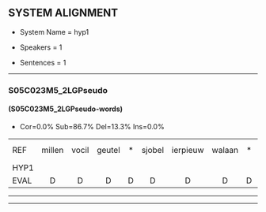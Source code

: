 
## SYSTEM ALIGNMENT

- System Name = hyp1

- Speakers = 1

- Sentences = 1

---

### S05C023M5_2LGPseudo

#### (S05C023M5_2LGPseudo-words)

- Cor=0.0%	Sub=86.7%	Del=13.3%	Ins=0.0%

|  |  |  |  |  |  |  |  |  |  |  |  |  |  |  |  |  |  |  |  |  |  |  |  |  |  |  |  |  |  |  |  |  |  |  |  |  |  |  |  |  |  |  |  |  |  |  |  |  |  |  |  |  |  |  |  |  |  |  |  |  |  |  |  |  |  |  |  |  |  |  |  |  |  |  |  |  |  |  |  |  |  |  |  |  |  |  |  |  |  |  |  |  |  |  |  |  |  |  |
|:--- |:---:|:---:|:---:|:---:|:---:|:---:|:---:|:---:|:---:|:---:|:---:|:---:|:---:|:---:|:---:|:---:|:---:|:---:|:---:|:---:|:---:|:---:|:---:|:---:|:---:|:---:|:---:|:---:|:---:|:---:|:---:|:---:|:---:|:---:|:---:|:---:|:---:|:---:|:---:|:---:|:---:|:---:|:---:|:---:|:---:|:---:|:---:|:---:|:---:|:---:|:---:|:---:|:---:|:---:|:---:|:---:|:---:|:---:|:---:|:---:|:---:|:---:|:---:|:---:|:---:|:---:|:---:|:---:|:---:|:---:|:---:|:---:|:---:|:---:|:---:|:---:|:---:|:---:|:---:|:---:|:---:|:---:|:---:|:---:|:---:|:---:|:---:|:---:|:---:|:---:|:---:|:---:|:---:|:---:|:---:|:---:|:---:|:---:|
| REF | millen | vocil | geutel | * | sjobel | ierpieuw | walaan | * | * | *(wallen) | erke | * | * | * | * | haweel | saarweng | * | * | * | gevicht | eemde | bepoud | * | orstalk | * | veten | * | gefouw | * | * | * | vurpaand | nizung | fiewon | kneurem | *t | * | * | * | * | vawaai | strellen | * | * | zwieten | * | foetbans | * | * | oonste | muider | grijnken | * | schielstaug | * | * | * | prilsood | * | * | * | vloender | * | * | * | * | milste | * | * | veurder | * | * | * | kloeien | * | ulen | orponk | * | * | schodig | * | * | * | ijpo | * | * | menuur | * | spreikje | * | * | * | hiffreeuw | * | * | wooien | * |
| HYP1 |  |  |  |  |  |  |  |  |  |  |  |  |  | milen | vocul | eto | siodo | ier | pe | al | an | valan | ea | eerken | hu | ha | be | e | gawil | s | r | weg | geviega | gevig | d | ind | epeld | orst | alk | ff | eten | e | welge | v | sa | virpand | inzucht | fim | bon | neren | uh | uhm | ai | vawai | str | elen | s | eten | voeten | al | ans | voet | on | onste | ne | den | gr | en | ken | scha | ielst | oug | evels | ot | hoe | t | er | me | ilst | uh | uurd | er | oeien | urlen | or | onk | od | in | eieipot | én | één | uur | sp | r | eikje | geifreuw | h | oen |
| EVAL | D | D | D | D | D | D | D | D | D | D | D | D | D | S | S | S | S | S | S | S | S | S | S | S | S | S | S | S | S | S | S | S | S | S | S | S | S | S | S | S | S | S | S | S | S | S | S | S | S | S | S | S | S | S | S | S | S | S | S | S | S | S | S | S | S | S | S | S | S | S | S | S | S | S | S | S | S | S | S | S | S | S | S | S | S | S | S | S | S | S | S | S | S | S | S | S | S | S |
---

---
